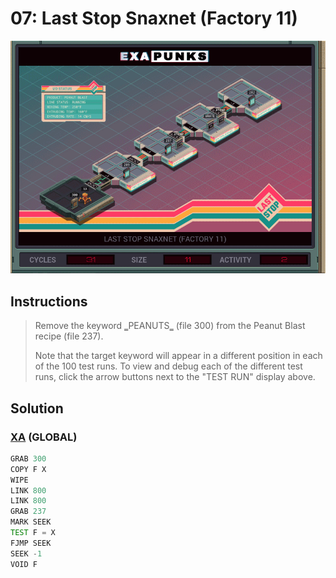 # 07: Last Stop Snaxnet (Factory 11)
<div align='center'><img src='PB005.gif' /></div>

## Instructions
>﻿Remove the keyword ‗PEANUTS‗ (file 300) from the Peanut Blast recipe (file 237).
>
>Note that the target keyword will appear in a different position in each of the 100 test runs. To view and debug each of the different test runs, click the arrow buttons next to the "TEST RUN" display above.

## Solution

### [XA](XA.exa) (GLOBAL)
```asm
GRAB 300
COPY F X
WIPE
LINK 800
LINK 800
GRAB 237
MARK SEEK
TEST F = X
FJMP SEEK
SEEK -1
VOID F
```